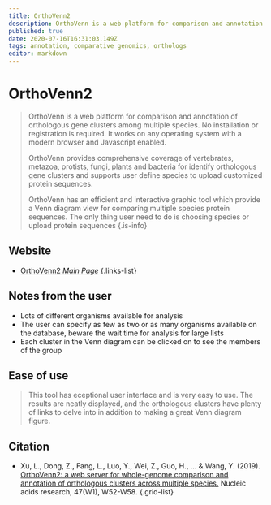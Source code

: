 ```yaml
---
title: OrthoVenn2
description: OrthoVenn is a web platform for comparison and annotation of orthologous gene clusters among multiple species.
published: true
date: 2020-07-16T16:31:03.149Z
tags: annotation, comparative genomics, orthologs
editor: markdown
---
```


# OrthoVenn2

> OrthoVenn is a web platform for comparison and annotation of orthologous gene clusters among multiple species. No installation or registration is required. It works on any operating system with a modern browser and Javascript enabled.
>
> OrthoVenn provides comprehensive coverage of vertebrates, metazoa, protists, fungi, plants and bacteria for identify orthologous gene clusters and supports user define species to upload customized protein sequences.
>
> OrthoVenn has an efficient and interactive graphic tool which provide a Venn diagram view for comparing multiple species protein sequences. The only thing user need to do is choosing species or upload protein sequences
{.is-info}

 

## Website

- [OrthoVenn2 *Main Page*](https://orthovenn2.bioinfotoolkits.net/home)
 {.links-list}

## Notes from the user
- Lots of different organisms available for analysis
- The user can specify as few as two or as many organisms available on the database, beware the wait time for analysis for large lists
- Each cluster in the Venn diagram can be clicked on to see the members of the group

## Ease of use
> This tool has eceptional user interface and is very easy to use. The results are neatly displayed, and the orthologous clusters have plenty of links to delve into in addition to making a great Venn diagram figure.


## Citation 

- Xu, L., Dong, Z., Fang, L., Luo, Y., Wei, Z., Guo, H., ... & Wang, Y. (2019). [OrthoVenn2: a web server for whole-genome comparison and annotation of orthologous clusters across multiple species.](https://academic.oup.com/nar/article/47/W1/W52/5485531) Nucleic acids research, 47(W1), W52-W58.
{.grid-list}